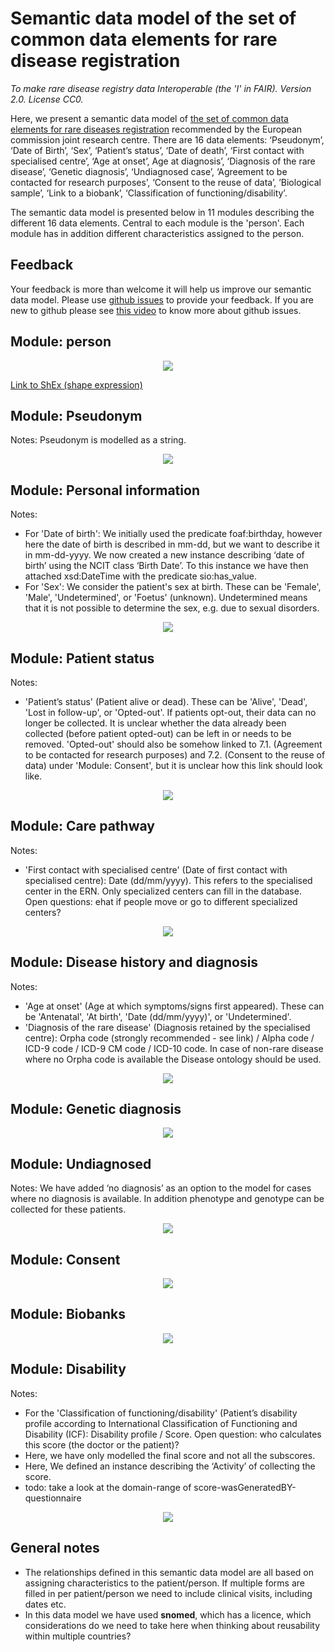 # Semantic data model of the set of common data elements for rare disease registration
_To make rare disease registry data Interoperable (the 'I' in FAIR). Version 2.0. License CC0._

Here, we present a semantic data model of [the set of common data elements for rare diseases registration](http://www.erare.eu/sites/default/files/SetCommonData-EU%20RD%20Platform_CDS%20_final.pdf) recommended by the European commission joint research centre. There are 16 data elements: ‘Pseudonym’, ‘Date of Birth’, ‘Sex’, ‘Patient’s status’, ‘Date of death’, ‘First contact with specialised centre’, ‘Age at onset’, Age at diagnosis’, ‘Diagnosis of the rare disease’, ‘Genetic diagnosis’, ‘Undiagnosed case’, ‘Agreement to be contacted for research purposes’, ‘Consent to the reuse of data’, ’Biological sample’, ‘Link to a biobank’, ‘Classification of functioning/disability’.

The semantic data model is presented below in 11 modules describing the different 16 data elements. Central to each module is the 'person'. Each module has in addition different characteristics assigned to the person.

## Feedback
Your feedback is more than welcome it will help us improve our semantic data model. Please use [github issues](https://github.com/LUMC-BioSemantics/ERN-common-data-elements/issues) to provide your feedback. If you are new to github please see [this video](https://www.youtube.com/watch?v=TJlYiMp8FuY) to know more about github issues.   

## Module: person

<p align="center"> 
    <a href="https://drive.google.com/open?id=1HXyAfde8vmhn6yPiwlm37FpysIt9YqOS" target="_blank">
        <img src="https://github.com/LUMC-BioSemantics/ERN-common-data-elements/blob/master/images/0_Patient_role.png"> 
    </a>
</p>

[Link to ShEx (shape expression)](https://github.com/LUMC-BioSemantics/ERN-common-data-elements/blob/master/shex/person)

## Module: Pseudonym

Notes: Pseudonym is modelled as a string.

<p align="center"> 
    <a href="https://drive.google.com/open?id=1c_13PbOMnmM7gt-0JH10q0pcFHLDdiXE" target="_blank">
        <img src="https://github.com/LUMC-BioSemantics/ERN-common-data-elements/blob/master/images/1_Pseudonym.png">
    </a>
</p>


## Module: Personal information

Notes:
- For 'Date of birth': We initially used the predicate foaf:birthday, however here the date of birth is described in mm-dd, but we want to describe it in mm-dd-yyyy. We now created a new instance describing ‘date of birth’ using the NCIT class ‘Birth Date’. To this instance we have then attached xsd:DateTime with the predicate sio:has_value.
- For 'Sex': We consider the patient's sex at birth. These can be 'Female', 'Male', 'Undetermined', or 'Foetus' (unknown). Undetermined means that it is not possible to determine the sex, e.g. due to sexual disorders.

<p align="center"> 
    <a href="https://drive.google.com/open?id=1AOZLvur8nIQxq40Cntql4ZIFctdJc3XT" target="_blank">
        <img src="https://github.com/LUMC-BioSemantics/ERN-common-data-elements/blob/master/images/2_Personal_information.png">
    </a>
</p>


## Module: Patient status

Notes:
- 'Patient’s status' (Patient alive or dead). These can be 'Alive', 'Dead', 'Lost in follow-up', or 'Opted-out'. If patients opt-out, their data can no longer be collected. It is unclear whether the data already been collected (before patient opted-out) can be left in or needs to be removed. 'Opted-out' should also be somehow linked to 7.1. (Agreement to be contacted for research purposes) and 7.2. (Consent to the reuse of data) under 'Module: Consent', but it is unclear how this link should look like.

<p align="center">
    <a href="https://drive.google.com/open?id=1w8yakn-boqg5-A_AvzKmsrWgiymADDtn" target="_blank">    
        <img src="https://github.com/LUMC-BioSemantics/ERN-common-data-elements/blob/master/images/3_Patient_status.png">
    </a>
</p>

## Module: Care pathway

Notes:
- 'First contact with specialised centre' (Date of first contact with specialised centre): Date (dd/mm/yyyy). This refers to the specialised center in the ERN. Only specialized centers can fill in the database. Open questions: ehat if people move or go to different specialized centers?

<p align="center">
    <a href="https://drive.google.com/open?id=10kokKPHOK6v63yirSlccEnzBdHGjj8Pf" target="_blank">
        <img src="https://github.com/LUMC-BioSemantics/ERN-common-data-elements/blob/master/images/4_Care_pathway.png">
    </a>
</p>


## Module: Disease history and diagnosis

Notes:
- 'Age at onset' (Age at which symptoms/signs first appeared). These can be 'Antenatal', 'At birth', 'Date (dd/mm/yyyy)', or 'Undetermined'.
- 'Diagnosis of the rare disease' (Diagnosis retained by the specialised centre): Orpha code (strongly recommended - see link) / Alpha code / ICD-9 code / ICD-9 CM code / ICD-10 code. In case of non-rare disease where no Orpha code is available the Disease ontology should be used.

<p align="center"> 
    <a href="https://drive.google.com/open?id=1Rzl0ZGIEODhfhcnzRoP3xiD_7TfkiX5U" target="_blank">
        <img src="https://github.com/LUMC-BioSemantics/ERN-common-data-elements/blob/master/images/5_Disease_history_and_diagnosis.png">
    </a>
</p>


## Module: Genetic diagnosis

<p align="center">
    <a href="https://drive.google.com/open?id=126NesjSHHaZk7kNSqtlFbDLZnKFDgywd" target="_blank">
        <img src="https://github.com/LUMC-BioSemantics/ERN-common-data-elements/blob/master/images/6_Genetic_diagnosis.png">
    </a>
</p>


## Module: Undiagnosed

Notes: We have added ‘no diagnosis’ as an option to the model for cases where no diagnosis is available. In addition phenotype and genotype can be collected for these patients.

<p align="center">
    <a href="https://drive.google.com/open?id=16S5cdmcYPiFzlzpicky6eNm_20HXaYfX" target="_blank">
        <img src="https://github.com/LUMC-BioSemantics/ERN-common-data-elements/blob/master/images/7_Undiagnosed.png">
    </a>
</p>


## Module: Consent

<p align="center"> 
    <a href="https://drive.google.com/open?id=1KXsXcmG_M2v6iQOEHzbHym9yZJL6nLNO" target="_blank">
        <img src="https://github.com/LUMC-BioSemantics/ERN-common-data-elements/blob/master/images/8_Consent.png">
    </a>
</p>


## Module: Biobanks

<p align="center">
    <a href="https://drive.google.com/open?id=1xslS1uMj25wypD16UROol2jC6yf2TeK6" target="_blank">
        <img src="https://github.com/LUMC-BioSemantics/ERN-common-data-elements/blob/master/images/9_Biobanks.png">
    </a>
</p>


## Module: Disability

Notes:
- For the 'Classification of functioning/disability' (Patient’s disability profile according to International Classification of Functioning and Disability (ICF): Disability profile / Score. Open question: who calculates this score (the doctor or the patient)? 
- Here, we have only modelled the final score and not all the subscores.
- Here, We defined an instance describing the ‘Activity’ of collecting the score.
- todo: take a look at the domain-range of score-wasGeneratedBY-questionnaire

<p align="center">
    <a href="https://drive.google.com/open?id=16O6jryBPCtwgrn3mC9q5mB2hflRX2Ux3" target="_blank">
        <img src="https://github.com/LUMC-BioSemantics/ERN-common-data-elements/blob/master/images/10_Disability.png">
    </a>
</p>


## General notes
- The relationships defined in this semantic data model are all based on assigning characteristics to the patient/person. If multiple forms are filled in per patient/person we need to include clinical visits, including dates etc.
- In this data model we have used **snomed**, which has a licence, which considerations do we need to take here when thinking about reusability within multiple countries?
